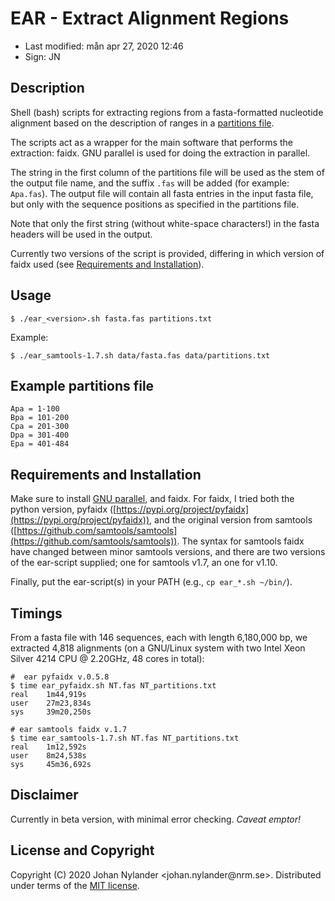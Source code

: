 # EAR - Extract Alignment Regions

- Last modified: mån apr 27, 2020  12:46
- Sign: JN

## Description

Shell (bash) scripts for extracting regions from a fasta-formatted nucleotide
alignment based on the description of ranges in a [partitions
file](#example-partitions-file).

The scripts act as a wrapper for the main software that performs the
extraction: faidx. GNU parallel is used for doing the extraction in parallel.

The string in the first column of the partitions file will be used as the stem
of the output file name, and the suffix `.fas` will be added (for example:
`Apa.fas`). The output file will contain all fasta entries in the input fasta
file, but only with the sequence positions as specified in the partitions file.

Note that only the first string (without white-space characters!) in the fasta
headers will be used in the output.

Currently two versions of the script is provided, differing in which version of
faidx used (see [Requirements and
Installation](#requirements-and-installation)).

## Usage

    $ ./ear_<version>.sh fasta.fas partitions.txt

Example:

    $ ./ear_samtools-1.7.sh data/fasta.fas data/partitions.txt

## Example partitions file

    Apa = 1-100
    Bpa = 101-200
    Cpa = 201-300
    Dpa = 301-400
    Epa = 401-484

## Requirements and Installation

Make sure to install [GNU parallel](https://www.gnu.org/software/parallel/),
and faidx. For faidx, I tried both the python version, pyfaidx
([https://pypi.org/project/pyfaidx](https://pypi.org/project/pyfaidx)), and the
original version from samtools
([https://github.com/samtools/samtools](https://github.com/samtools/samtools)).
The syntax for samtools faidx have changed between minor samtools versions, and
there are two versions of the ear-script supplied; one for samtools v1.7, an
one for v1.10.

Finally, put the ear-script(s) in your PATH (e.g., `cp ear_*.sh ~/bin/`).

## Timings 

From a fasta file with 146 sequences, each with length 6,180,000 bp, we
extracted 4,818 alignments (on a GNU/Linux system with two Intel Xeon Silver
4214 CPU @ 2.20GHz, 48 cores in total):

    #  ear pyfaidx v.0.5.8
    $ time ear_pyfaidx.sh NT.fas NT_partitions.txt
    real    1m44,919s
    user    27m23,834s
    sys     39m20,250s

    # ear samtools faidx v.1.7
    $ time ear_samtools-1.7.sh NT.fas NT_partitions.txt
    real    1m12,592s
    user    8m24,538s
    sys     45m36,692s

## Disclaimer

Currently in beta version, with minimal error checking. *Caveat emptor!*

## License and Copyright

Copyright (C) 2020 Johan Nylander <johan.nylander\@nrm.se>.
Distributed under terms of the [MIT license](LICENSE).
